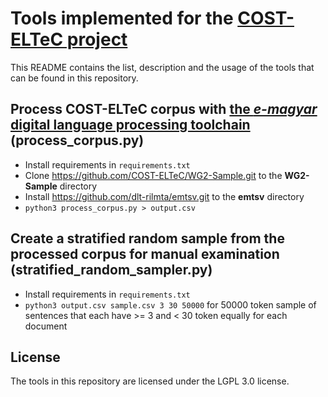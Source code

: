# Tools implemented for the [COST-ELTeC project](https://github.com/COST-ELTeC/)

This README contains the list, description and the usage of the tools that can be found in this repository. 

## Process COST-ELTeC corpus with [the _e-magyar_ digital language processing toolchain](http://e-magyar.hu/en/intro) (process_corpus.py)

- Install requirements in `requirements.txt`
- Clone https://github.com/COST-ELTeC/WG2-Sample.git to the __WG2-Sample__ directory
- Install https://github.com/dlt-rilmta/emtsv.git to the __emtsv__ directory
- `python3 process_corpus.py > output.csv`

## Create a stratified random sample from the processed corpus for manual examination (stratified_random_sampler.py)

- Install requirements in `requirements.txt`
- `python3 output.csv sample.csv 3 30 50000` for 50000 token sample of sentences that each have >= 3 and < 30 token equally for each document

## License

The tools in this repository are licensed under the LGPL 3.0 license.
